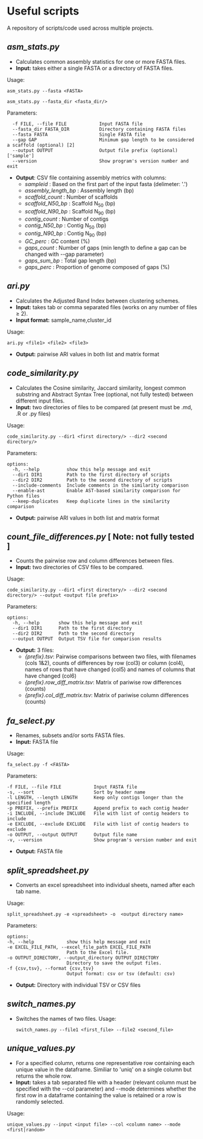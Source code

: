 # Useful scripts

A repository of scripts/code used across multiple projects.

## *asm_stats.py*
- Calculates common assembly statistics for one or more FASTA files.
- **Input:** takes either a single FASTA or a directory of FASTA files.

Usage:
  ```
  asm_stats.py --fasta <FASTA>

  asm_stats.py --fasta_dir <fasta_dir/>
  ```

Parameters:
```
  -f FILE, --file FILE            Input FASTA file
  --fasta_dir FASTA_DIR           Directory containing FASTA files
  --fasta FASTA                   Single FASTA file
  --gap GAP                       Minimum gap length to be considered a scaffold (optional) [2]
  --output OUTPUT                 Output file prefix (optional) ['sample']
  --version                       Show program's version number and exit
```
* **Output**: CSV file containing assembly metrics with columns:
  * _sampleid_ : Based on the first part of the input fasta (delimeter: '.')
  * _assembly_length_bp_ : Assembly length (bp)
  * _scaffold_count_ : Number of scaffolds
  * _scaffold_N50_bp_ : Scaffold N<sub>50</sub> (bp)
  * _scaffold_N90_bp_ : Scaffold N<sub>90</sub> (bp)
  * _contig_count_ : Number of contigs
  * _contig_N50_bp_ : Contig N<sub>50</sub> (bp)
  * _contig_N90_bp_ : Contig N<sub>90</sub> (bp)
  * _GC_perc_ : GC content (%)
  * _gaps_count_ : Number of gaps (min length to define a gap can be changed with --gap parameter)
  * _gaps_sum_bp_ : Total gap length (bp)
  * _gaps_perc_ : Proportion of genome composed of gaps (%)

## *ari.py*
- Calculates the Adjusted Rand Index between clustering schemes.
- **Input:** takes tab or comma separated files (works on any number of files ≥ 2).
- **Input format:** sample_name,cluster_id 

Usage:
  ```
  ari.py <file1> <file2> <file3>
  ```
- **Output:** pairwise ARI values in both list and matrix format
## *code_similarity.py*
- Calculates the Cosine similarity, Jaccard similarity, longest common substring and Abstract Syntax Tree (optional, not fully tested) between different input files.
- **Input:** two directories of files to be compared (at present must be .md, .R or .py files)

Usage:
  ```
  code_similarity.py --dir1 <first directory/> --dir2 <second directory/>
  ```
Parameters:
```
options:
  -h, --help          show this help message and exit
  --dir1 DIR1         Path to the first directory of scripts
  --dir2 DIR2         Path to the second directory of scripts
  --include-comments  Include comments in the similarity comparison
  --enable-ast        Enable AST-based similarity comparison for Python files
  --keep-duplicates   Keep duplicate lines in the similarity comparison
```
- **Output:** pairwise ARI values in both list and matrix format


## *count_file_differences.py* [ Note: not fully tested ] 
- Counts the pairwise row and column differences between files. 
- **Input:** two directories of CSV files to be compared.

Usage:
  ```
  code_similarity.py --dir1 <first directory/> --dir2 <second directory/> --output <output file prefix>
  ```
Parameters:
```
options:
  -h, --help       show this help message and exit
  --dir1 DIR1      Path to the first directory
  --dir2 DIR2      Path to the second directory
  --output OUTPUT  Output TSV file for comparison results
```
* **Output:** 3 files:
  * _{prefix}.tsv_: Pairwise comparisons between two files, with filenames (cols 1&2), counts of differences by row (col3) or column (col4), names of rows that have changed (col5) and names of columns that have changed (col6)
  * _{prefix}.row_diff_matrix.tsv_: Matrix of pariwise row differences (counts)
  * _{prefix}.col_diff_matrix.tsv_: Matrix of pariwise column differences (counts)

## *fa_select.py*
- Renames, subsets and/or sorts FASTA files. 
- **Input:** FASTA file

Usage:
  ```
  fa_select.py -f <FASTA>
  ```
Parameters:
  ```
  -f FILE, --file FILE            Input FASTA file
  -s, --sort                      Sort by header name
  -l LENGTH, --length LENGTH      Keep only contigs longer than the specified length
  -p PREFIX, --prefix PREFIX      Append prefix to each contig header
  -i INCLUDE, --include INCLUDE   File with list of contig headers to include
  -e EXCLUDE, --exclude EXCLUDE   File with list of contig headers to exclude
  -o OUTPUT, --output OUTPUT      Output file name
  -v, --version                   Show program's version number and exit
  ```
- **Output:** FASTA file

## *split_spreadsheet.py*
- Converts an excel spreadsheet into individual sheets, named after each tab name.

Usage:
  ```
  split_spreadsheet.py -e <spreadsheet> -o  <output directory name>
  ```
Parameters:
  ```
options:
  -h, --help            show this help message and exit
  -e EXCEL_FILE_PATH, --excel_file_path EXCEL_FILE_PATH
                        Path to the Excel file.
  -o OUTPUT_DIRECTORY, --output_directory OUTPUT_DIRECTORY
                        Directory to save the output files.
  -f {csv,tsv}, --format {csv,tsv}
                        Output format: csv or tsv (default: csv)
  ```
- **Output:** Directory with individual TSV or CSV files

## *switch_names.py*
- Switches the names of two files.
Usage:
  ```
  switch_names.py --file1 <first_file> --file2 <second_file>
  ```
## *unique_values.py*
- For a specified column, returns one representative row containing each unique value in the dataframe. Similiar to 'uniq' on a single column but returns the whole row. 
- **Input:** takes a tab separated file with a header (relevant column must be specified with the --col parameter) and --mode determines whether the first row in a dataframe containing the value is retained or a row is randomly selected.

Usage:
  ```
  unique_values.py --input <input file> --col <column name> --mode <first|random>
  ```
















